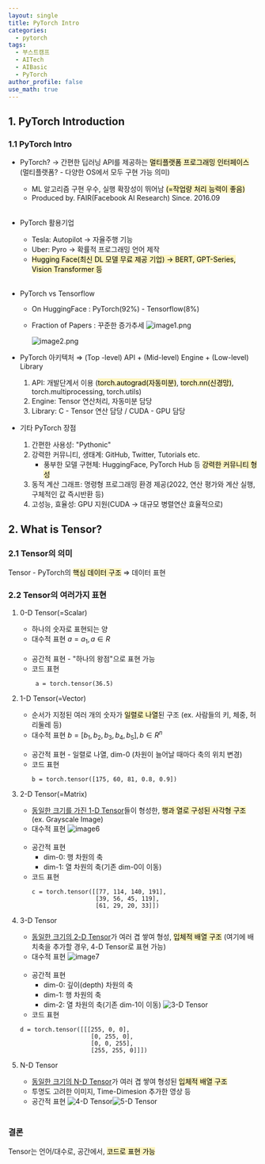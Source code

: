 ```yaml
---
layout: single
title: PyTorch Intro
categories:
  - pytorch
tags:
  - 부스트캠프
  - AITech
  - AIBasic
  - PyTorch
author_profile: false
use_math: true
---
```

## 1. PyTorch Introduction

### 1.1 PyTorch Intro

- PyTorch? → 간편한 딥러닝 API를 제공하는 <mark style="background: #FFF3A3A6;">멀티플랫폼 프로그래밍 인터페이스</mark>
    (멀티플랫폼? - 다양한 OS에서 모두 구현 가능 의미)
    - ML 알고리즘 구현 우수, 실행 확장성이 뛰어남 <mark style="background: #FFF3A3A6;">(=작업량 처리 능력이 좋음)</mark>
    - Produced by. FAIR(Facebook AI Research) Since. 2016.09<br><br>

- PyTorch 활용기업
    - Tesla: Autopilot → 자율주행 기능
    - Uber: Pyro → 확률적 프로그래밍 언어 제작
    - <mark style="background: #FFF3A3A6;">Hugging Face(최신 DL 모델 무료 제공 기업) → BERT, GPT-Series, Vision Transformer 등</mark><br><br>

- PyTorch vs Tensorflow
    - On HuggingFace : PyTorch(92%) - Tensorflow(8%)
    - Fraction of Papers : 꾸준한 증가추세
        ![image1.png](/images/2024-08-05-aitech-week1_1/image1.png)
        
        ![image2.png](/images/2024-08-05-aitech-week1_1/image2.png)
        

- PyTorch 아키텍처
    ⇒ (Top -level) API + (Mid-level) Engine + (Low-level) Library
    
    1. API: 개발단계서 이용 (<mark style="background: #FFF3A3A6;">torch.autograd(자동미분)</mark>, <mark style="background: #FFF3A3A6;">torch.nn(신경망)</mark>, torch.multiprocessing, torch.utils)
    2. Engine: Tensor 연산처리, 자동미분 담당
    3. Library: C - Tensor 연산 담당 / CUDA - GPU 담당

- 기타 PyTorch 장점
    1. 간편한 사용성: "Pythonic"
    2. 강력한 커뮤니티, 생태계: GitHub, Twitter, Tutorials etc.
        - 풍부한 모델 구현체: HuggingFace, PyTorch Hub 등 <mark style="background: #FFF3A3A6;">강력한 커뮤니티 형성</mark>
    3. 동적 계산 그래프: 명령형 프로그래밍 환경 제공(2022, 연산 평가와 계산 실행, 구체적인 값 즉시반환 등)
    4. 고성능, 효율성: GPU 지원(CUDA → 대규모 병렬연산 효율적으로)

## 2. What is Tensor?
### 2.1 Tensor의 의미
Tensor - PyTorch의 <mark style="background: #FFF3A3A6;">핵심 데이터 구조</mark> ⇒ 데이터 표현

### 2.2 Tensor의 여러가지 표현
1. 0-D Tensor(=Scalar)
    - 하나의 숫자로 표현되는 양
    - 대수적 표현
	    $a = a_1, a \in R$<br><br>
    - 공간적 표현 - "하나의 왕점"으로 표현 가능
    - 코드 표현
        ```
         a = torch.tensor(36.5)
		```
	    

2. 1-D Tensor(=Vector)
    - 순서가 지정된 여러 개의 숫자가 <mark style="background: #FFF3A3A6;">일렬로 나열</mark>된 구조 (ex. 사람들의 키, 체중, 허리둘레 등)
    - 대수적 표현
        $b = [b_1, b_2, b_3, b_4, b_5], b \in R^n$<br><br>
    - 공간적 표현 - 일렬로 나열, dim-0 (차원이 늘어날 때마다 축의 위치 변경)
    - 코드 표현
	    ~~~
	    b = torch.tensor([175, 60, 81, 0.8, 0.9])
	    ~~~
		

3. 2-D Tensor(=Matrix)
    - <u>동일한 크기를 가진 1-D Tensor</u>들이 형성한, <mark style="background: #FFF3A3A6;">행과 열로 구성된 사각형 구조</mark>(ex. Grayscale Image)
    - 대수적 표현
        ![image6](/images/2024-08-05-aitech-week1_1/image6.png)<br><br>
    - 공간적 표현
	    - dim-0: 행 차원의 축
	    - dim-1: 열 차원의 축(기존 dim-0이 이동)
	- 코드 표현
		~~~
		c = torch.tensor([[77, 114, 140, 191],
						  [39, 56, 45, 119],
						  [61, 29, 20, 33]])
		~~~
		

4. 3-D Tensor
	- <u>동일한 크기의 2-D Tensor</u>가 여러 겹 쌓여 형성, <mark style="background: #FFF3A3A6;">입체적 배열 구조</mark>
		(여기에 배치축을 추가할 경우, 4-D Tensor로 표현 가능)
	- 대수적 표현
		![image7](/images/2024-08-05-aitech-week1_1/image7.png)<br><br>
	- 공간적 표현
		- dim-0: 깊이(depth) 차원의 축
		- dim-1: 행 차원의 축
		- dim-2: 열 차원의 축(기존 dim-1이 이동) 
		![3-D Tensor](/images/2024-08-05-aitech-week1_1/image3.png)
	- 코드 표현
	~~~
	d = torch.tensor([[[255, 0, 0],
						[0, 255, 0],
						[0, 0, 255],
						[255, 255, 0]]])
	~~~
	

5. N-D Tensor
	- <u>동일한 크기의 N-D Tensor</u>가 여러 겹 쌓여 형성된 <mark style="background: #FFF3A3A6;">입체적 배열 구조</mark>
	- 투명도 고려한 이미지, Time-Dimesion 추가한 영상 등
	- 공간적 표현
	![4-D Tensor](/images/2024-08-05-aitech-week1_1/image4.png)![5-D Tensor](/images/2024-08-05-aitech-week1_1/image5.png)<br><br>

### 결론
Tensor는 언어/대수로, 공간에서, <mark style="background: #FFF3A3A6;">코드로 표현 가능</mark>
